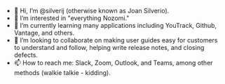 - 👋 Hi, I’m @silverij (otherwise known as Joan Silverio).
- 👀 I’m interested in "everything Nozomi."
- 🌱 I’m currently learning many applications including YouTrack, Github, Vantage, and others.
- 💞️ I’m looking to collaborate on making user guides easy for customers to understand and follow, helping write release notes, and closing defects.
- 📫 How to reach me: Slack, Zoom, Outlook, and Teams, among other methods (walkie talkie - kidding).

<!---
silverij/silverij is a ✨ special ✨ repository because its `README.md` (this file) appears on your GitHub profile.
You can click the Preview link to take a look at your changes.
--->
